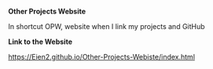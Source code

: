 **Other Projects Website**

In shortcut OPW, website when I link my projects and GitHub

**Link to the Website**
    
https://Eien2.github.io/Other-Projects-Webiste/index.html
